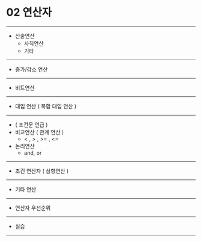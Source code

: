 # 02 연산자

---

* 산술연산
  * 사칙연산
  * 기타

---

* 증가/감소 연산

---

* 비트연산

---

* 대입 연산 ( 복합 대입 연산 ) 

---

* ( 조건문 언급 )
* 비교연산 ( 관계 연산 )
  * < , > , >= , <=
* 논리연산
  * and, or

---

* 조건 연산자 ( 삼항연산 )

---

* 기타 연산

---

* 연산자 우선순위

---

* 실습

---